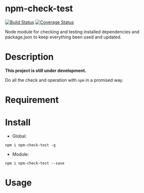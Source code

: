 # npm-check-test

[![Build Status](https://travis-ci.org/CCharlieLi/npm-check-test.svg?branch=master)](https://travis-ci.org/CCharlieLi/npm-check-test)
[![Coverage Status](https://coveralls.io/repos/github/CCharlieLi/npm-check-test/badge.svg?branch=master)](https://coveralls.io/github/CCharlieLi/npm-check-test?branch=master)

Node module for checking and testing installed dependencies and package.json to keep everything been used and updated.

# Description

__This project is still under development.__

Do all the check and operation with `npm` in a promised way.

# Requirement

# Install

- Global:

```
npm i npm-check-test -g
```

- Module:

```
npm i npm-check-test --save
```

# Usage
